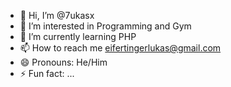 - 👋 Hi, I’m @7ukasx
- 👀 I’m interested in Programming and Gym
- 🌱 I’m currently learning PHP
- 📫 How to reach me eifertingerlukas@gmail.com
- 😄 Pronouns: He/Him
- ⚡ Fun fact: ...

<!---
7ukasx/7ukasx is a ✨ special ✨ repository because its `README.md` (this file) appears on your GitHub profile.
You can click the Preview link to take a look at your changes.
--->
